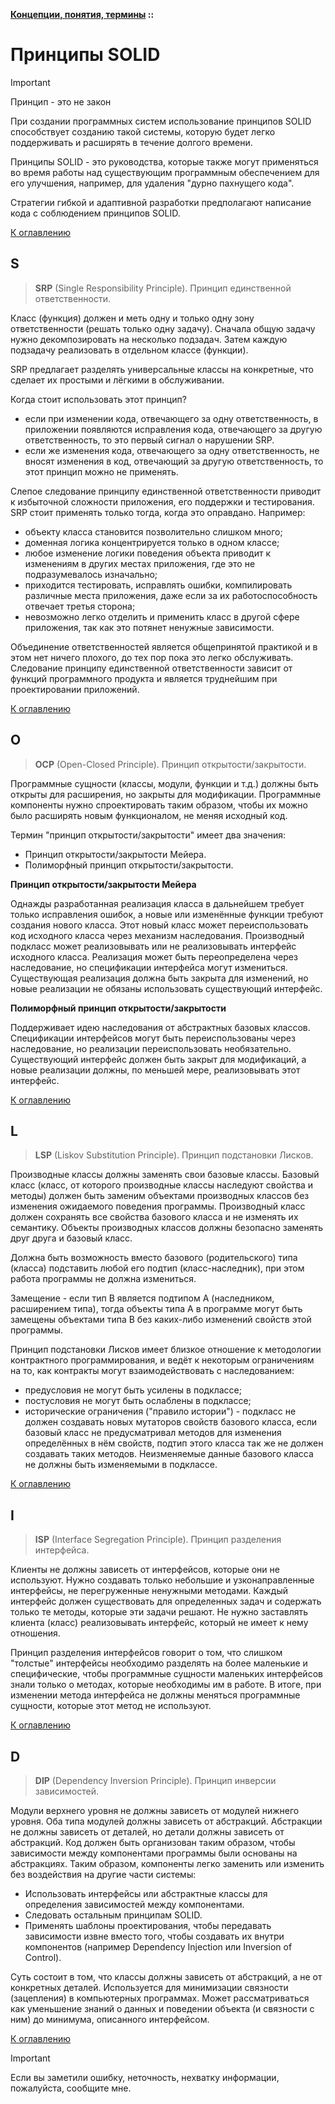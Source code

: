**[Концепции, понятия, термины](../README.md#concepts) ::**
# Принципы SOLID

> [!IMPORTANT]
> Принцип - это не закон

При создании программных систем использование принципов SOLID способствует созданию такой системы, которую будет легко поддерживать и расширять в течение долгого времени.

Принципы SOLID - это руководства, которые также могут применяться во время работы над существующим программным обеспечением для его улучшения, например, для удаления "дурно пахнущего кода".

Стратегии гибкой и адаптивной разработки предполагают написание кода с соблюдением принципов SOLID.

[К оглавлению](../README.md#concepts)

## S <a name="s"></a>
> **SRP** (Single Responsibility Principle). Принцип единственной ответственности.

Класс (функция) должен и меть одну и только одну зону ответственности (решать только одну задачу). Сначала общую задачу нужно декомпозировать на несколько подзадач. Затем каждую подзадачу реализовать в отдельном классе (функции).

SRP предлагает разделять универсальные классы на конкретные, что сделает их простыми и лёгкими в обслуживании.

Когда стоит использовать этот принцип? 
- если при изменении кода, отвечающего за одну ответственность, в приложении появляются исправления кода, отвечающего за другую ответственность, то это первый сигнал о нарушении SRP.
- если же изменения кода, отвечающего за одну ответственность, не вносят изменения в код, отвечающий за другую ответственность, то этот принцип можно не применять.

Слепое следование принципу единственной ответственности приводит к избыточной сложности приложения, его поддержки и тестирования. SRP стоит применять только тогда, когда это оправдано. Например:
- объекту класса становится позволительно слишком много;
- доменная логика концентрируется только в одном классе;
- любое изменение логики поведения объекта приводит к изменениям в других местах приложения, где это не подразумевалось изначально;
- приходится тестировать, исправлять ошибки, компилировать различные места приложения, даже если за их работоспособность отвечает третья сторона;
- невозможно легко отделить и применить класс в другой сфере приложения, так как это потянет ненужные зависимости.

Объединение ответственностей является общепринятой практикой и в этом нет ничего плохого, до тех пор пока это легко обслуживать. Следование принципу единственной ответственности зависит от функций программного продукта и является труднейшим при проектировании приложений.

[К оглавлению](../README.md#concepts)

## O <a name="o"></a>
> **OCP** (Open-Closed Principle). Принцип открытости/закрытости.

Программные сущности (классы, модули, функции и т.д.) должны быть открыты для расширения, но закрыты для модификации. Программные компоненты нужно спроектировать таким образом, чтобы их можно было расширять новым функционалом, не меняя исходный код.

Термин "принцип открытости/закрытости" имеет два значения:
- Принцип открытости/закрытости Мейера.
- Полиморфный принцип открытости/закрытости.

**Принцип открытости/закрытости Мейера**

Однажды разработанная реализация класса в дальнейшем требует только исправления ошибок, а новые или изменённые функции требуют создания нового класса. Этот новый класс может переиспользовать код исходного класса через механизм наследования. Производный подкласс может реализовывать или не реализовывать интерфейс исходного класса. Реализация может быть переопределена через наследование, но спецификации интерфейса могут измениться. Существующая реализация должна быть закрыта для изменений, но новые реализации не обязаны использовать существующий интерфейс.

**Полиморфный принцип открытости/закрытости**

Поддерживает идею наследования от абстрактных базовых классов. Спецификации интерфейсов могут быть переиспользованы через наследование, но реализации переиспользовать необязательно. Существующий интерфейс должен быть закрыт для модификаций, а новые реализации должны, по меньшей мере, реализовывать этот интерфейс.

[К оглавлению](../README.md#concepts)

## L <a name="l"></a>
> **LSP** (Liskov Substitution Principle). Принцип подстановки Лисков.

Производные классы должны заменять свои базовые классы. Базовый класс (класс, от которого производные классы наследуют свойства и методы) должен быть заменим объектами производных классов без изменения ожидаемого поведения программы. Производный класс должен сохранять все свойства базового класса и не изменять их семантику. Объекты производных классов должны безопасно заменять друг друга и базовый класс.

Должна быть возможность вместо базового (родительского) типа (класса) подставить любой его подтип (класс-наследник), при этом работа программы не должна измениться.

Замещение - если тип В является подтипом А (наследником, расширением типа), тогда объекты типа А в программе могут быть замещены объектами типа В без каких-либо изменений свойств этой программы.

Принцип подстановки Лисков имеет близкое отношение к методологии контрактного программирования, и ведёт к некоторым ограничениям на то, как контракты могут взаимодействовать с наследованием:
- предусловия не могут быть усилены в подклассе;
- постусловия не могут быть ослаблены в подклассе;
- исторические ограничения ("правило истории") - подкласс не должен создавать новых мутаторов свойств базового класса, если базовый класс не предусматривал методов для изменения определённых в нём свойств, подтип этого класса так же не должен создавать таких методов. Неизменяемые данные базового класса не должны быть изменяемыми в подклассе.

[К оглавлению](../README.md#concepts)

## I <a name="i"></a>
> **ISP** (Interface Segregation Principle). Принцип разделения интерфейса.

Клиенты не должны зависеть от интерфейсов, которые они не используют. Нужно создавать только небольшие и узконаправленные интерфейсы, не перегруженные ненужными методами. Каждый интерфейс должен существовать для определенных задач и содержать только те методы, которые эти задачи решают. Не нужно заставлять клиента (класс) реализовывать интерфейс, который не имеет к нему отношения.

Принцип разделения интерфейсов говорит о том, что слишком "толстые" интерфейсы необходимо разделять на более маленькие и специфические, чтобы программные сущности маленьких интерфейсов знали только о методах, которые необходимы им в работе. В итоге, при изменении метода интерфейса не должны меняться программные сущности, которые этот метод не используют.

[К оглавлению](../README.md#concepts)

## D <a name="d"></a>
> **DIP** (Dependency Inversion Principle). Принцип инверсии зависимостей.

Модули верхнего уровня не должны зависеть от модулей нижнего уровня. Оба типа модулей должны зависеть от абстракций. Абстракции не должны зависеть от деталей, но детали должны зависеть от абстракций. Код должен быть организован таким образом, чтобы зависимости между компонентами программы были основаны на абстракциях. Таким образом, компоненты легко заменить или изменить без воздействия на другие части системы:
- Использовать интерфейсы или абстрактные классы для определения зависимостей между компонентами.
- Следовать остальным принципам SOLID.
- Применять шаблоны проектирования, чтобы передавать зависимости извне вместо того, чтобы создавать их внутри компонентов (например Dependency Injection или Inversion of Control).

Суть состоит в том, что классы должны зависеть от абстракций, а не от конкретных деталей. Используется для минимизации связности (зацепления) в компьютерных программах. Может рассматриваться как уменьшение знаний о данных и поведении объекта (и связности с ним) до минимума, описанного интерфейсом.

[К оглавлению](../README.md#concepts)

> [!IMPORTANT]
> Если вы заметили ошибку, неточность, нехватку информации, пожалуйста, сообщите мне.
